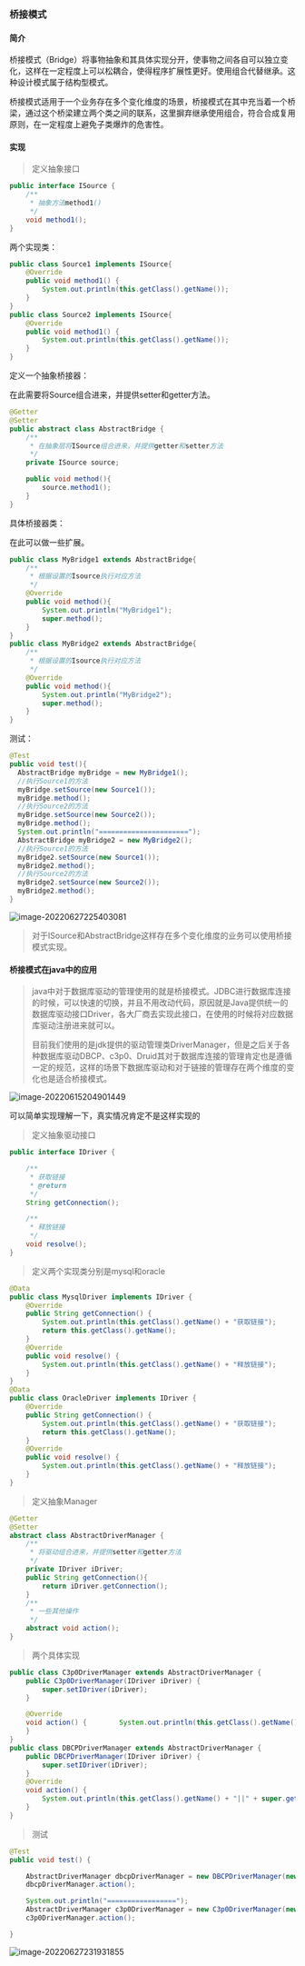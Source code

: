 ### 桥接模式

#### 简介

桥接模式（Bridge）将事物抽象和其具体实现分开，使事物之间各自可以独立变化，这样在一定程度上可以松耦合，使得程序扩展性更好。使用组合代替继承。这种设计模式属于结构型模式。

桥接模式适用于一个业务存在多个变化维度的场景，桥接模式在其中充当着一个桥梁，通过这个桥梁建立两个类之间的联系，这里摒弃继承使用组合，符合合成复用原则，在一定程度上避免子类爆炸的危害性。

#### 实现

> 定义抽象接口

```java
public interface ISource {
    /**
     * 抽象方法method1()
     */
    void method1();
}
```

两个实现类：

```java
public class Source1 implements ISource{
    @Override
    public void method1() {
        System.out.println(this.getClass().getName());
    }
}
public class Source2 implements ISource{
    @Override
    public void method1() {
        System.out.println(this.getClass().getName());
    }
}
```

定义一个抽象桥接器：

在此需要将Source组合进来，并提供setter和getter方法。

```java
@Getter
@Setter
public abstract class AbstractBridge {
    /**
     * 在抽象层将ISource组合进来，并提供getter和setter方法
     */
    private ISource source;

    public void method(){
        source.method1();
    }
}
```

具体桥接器类：

在此可以做一些扩展。

```java
public class MyBridge1 extends AbstractBridge{
    /**
     * 根据设置的Isource执行对应方法
     */
    @Override
    public void method(){
        System.out.println("MyBridge1");
        super.method();
    }
}
public class MyBridge2 extends AbstractBridge{
    /**
     * 根据设置的Isource执行对应方法
     */
    @Override
    public void method(){
        System.out.println("MyBridge2");
        super.method();
    }
}
```

测试：

```java
@Test
public void test(){
  AbstractBridge myBridge = new MyBridge1();
  //执行Source1的方法
  myBridge.setSource(new Source1());
  myBridge.method();
  //执行Source2的方法
  myBridge.setSource(new Source2());
  myBridge.method();
  System.out.println("======================");
  AbstractBridge myBridge2 = new MyBridge2();
  //执行Source1的方法
  myBridge2.setSource(new Source1());
  myBridge2.method();
  //执行Source2的方法
  myBridge2.setSource(new Source2());
  myBridge2.method();
}
```

![image-20220627225403081](桥接模式.assets/image-20220627225403081.png)

> 对于ISource和AbstractBridge这样存在多个变化维度的业务可以使用桥接模式实现。



#### 桥接模式在java中的应用

> java中对于数据库驱动的管理使用的就是桥接模式。JDBC进行数据库连接的时候，可以快速的切换，并且不用改动代码，原因就是Java提供统一的数据库驱动接口Driver，各大厂商去实现此接口，在使用的时候将对应数据库驱动注册进来就可以。
>
> 目前我们使用的是jdk提供的驱动管理类DriverManager，但是之后关于各种数据库驱动DBCP、c3p0、Druid其对于数据库连接的管理肯定也是遵循一定的规范，这样的场景下数据库驱动和对于链接的管理存在两个维度的变化也是适合桥接模式。



![image-20220615204901449](桥接模式.assets/image-20220615204901449.png)

可以简单实现理解一下，真实情况肯定不是这样实现的

> 定义抽象驱动接口

```java
public interface IDriver {

    /**
     * 获取链接
     * @return
     */
    String getConnection();

    /**
     * 释放链接
     */
    void resolve();
}
```

> 定义两个实现类分别是mysql和oracle

```java
@Data
public class MysqlDriver implements IDriver {
    @Override
    public String getConnection() {
        System.out.println(this.getClass().getName() + "获取链接");
        return this.getClass().getName();
    }
    @Override
    public void resolve() {
        System.out.println(this.getClass().getName() + "释放链接");
    }
}
@Data
public class OracleDriver implements IDriver {
    @Override
    public String getConnection() {
        System.out.println(this.getClass().getName() + "获取链接");
        return this.getClass().getName();
    }
    @Override
    public void resolve() {
        System.out.println(this.getClass().getName() + "释放链接");
    }
}
```

> 定义抽象Manager

```java
@Getter
@Setter
abstract class AbstractDriverManager {
    /**
     * 将驱动组合进来，并提供setter和getter方法
     */
    private IDriver iDriver;
    public String getConnection(){
        return iDriver.getConnection();
    }
    /**
     * 一些其他操作
     */
    abstract void action();
}
```

> 两个具体实现

```java
public class C3p0DriverManager extends AbstractDriverManager {
    public C3p0DriverManager(IDriver iDriver) {
        super.setIDriver(iDriver);
    }

    @Override
    void action() {        System.out.println(this.getClass().getName()+"||"+super.getConnection() + "||做其他操作");
    }
}
public class DBCPDriverManager extends AbstractDriverManager {
    public DBCPDriverManager(IDriver iDriver) {
        super.setIDriver(iDriver);
    }
    @Override
    void action() {
        System.out.println(this.getClass().getName() + "||" + super.getConnection() + "||做其他操作");
    }
}
```

> 测试

```java
@Test
public void test() {

    AbstractDriverManager dbcpDriverManager = new DBCPDriverManager(new MysqlDriver());
    dbcpDriverManager.action();

    System.out.println("=================");
    AbstractDriverManager c3p0DriverManager = new C3p0DriverManager(new OracleDriver());
    c3p0DriverManager.action();

}
```

![image-20220627231931855](桥接模式.assets/image-20220627231931855.png)

